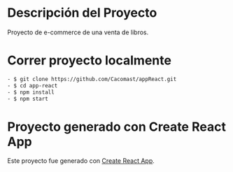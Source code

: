 # Descripción del Proyecto

Proyecto de e-commerce de una venta de libros.

# Correr proyecto localmente

```sh
- $ git clone https://github.com/Cacomast/appReact.git
- $ cd app-react
- $ npm install
- $ npm start
```

# Proyecto generado con Create React App

Este proyecto fue generado con [Create React App](https://github.com/facebook/create-react-app).
